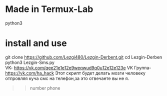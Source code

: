# Made in Termux-Lab
python3<br>
# install and use
git clone https://github.com/Lezgi480/Lezgin-Derbent.git
cd Lezgin-Derben<br>
python3 Lezgin-Sms.py<br>
VK- https://vk.com/qee21e1e12e9weqwud9q0u12e12e123e
VK Группа- https://vk.com/ha_hack
Этот скрипт будет делать мозги человеку отпровляя куча смс на телефон,за это отвечаете вы не я.
>> number phone
